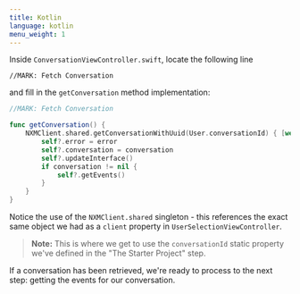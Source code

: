 ```yaml
---
title: Kotlin
language: kotlin
menu_weight: 1
---
```



Inside `ConversationViewController.swift`, locate the following line 

`//MARK: Fetch Conversation` 

and fill in the `getConversation` method implementation:

```swift
//MARK: Fetch Conversation

func getConversation() {
    NXMClient.shared.getConversationWithUuid(User.conversationId) { [weak self] (error, conversation) in
        self?.error = error
        self?.conversation = conversation
        self?.updateInterface()
        if conversation != nil {
            self?.getEvents()
        }
    }
}
```

Notice the use of the `NXMClient.shared` singleton - this references the exact same object we had as a `client` property in `UserSelectionViewController`.

> **Note:** This is where we get to use the `conversationId` static property we've defined in the "The Starter Project" step.

If a conversation has been retrieved, we're ready to process to the next step: getting the events for our conversation.